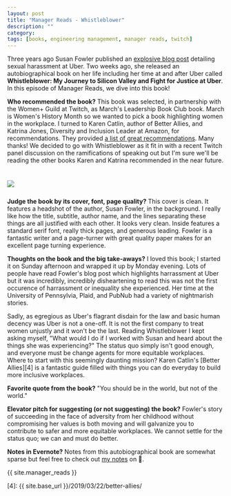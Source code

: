 ```yaml
---
layout: post
title: "Manager Reads - Whistleblower"
description: ""
category: 
tags: [books, engineering management, manager reads, twitch]
---
```


Three years ago Susan Fowler published an [explosive blog post][2] detailing sexual harassment at Uber. Two weeks ago, she released an autobiographical book on her life including her time at and after Uber called **Whistleblower: My Journey to Silicon Valley and Fight for Justice at Uber**. In this episode of Manager Reads, we dive into this book!

**Who recommended the book?** This book was selected, in partnership with the Women+ Guild at Twitch, as March's Leadership Book Club book. March is Women's History Month so we wanted to pick a book highlighting women in the workplace. I turned to Karen Catlin, author of Better Allies, and Katrina Jones, Diversity and Inclusion Leader at Amazon, for recommendations. They provided [a list of great recommendations][3]. Many thanks! We decided to go with Whistleblower as it fit in with a recent Twitch panel discussion on the ramifications of speaking out but I'm sure we'll be reading the other books Karen and Katrina recommended in the near future.

<div>
    <img class="rounded-corners" style="max-width: 350px; border: 1px; margin-top: 24px;" src="{{ site.images2020 }}/02-24/systems.jpg"/>
    <p class="caption-text" style="line-height: 1.5em; margin-bottom: 24px;"><strong></strong></p>
</div>

**Judge the book by its cover, font, page quality?** This cover is clean. It features a headshot of the author, Susan Fowler, in the background. I really like how the title, subtitle, author name, and the lines separating these things are all justified with each other. It looks very clean. Inside features a standard serif font, really thick pages, and generous leading. Fowler is a fantastic writer and a page-turner with great quality paper makes for an excellent page turning experience.

**Thoughts on the book and the big take-aways?** I loved this book; I started it on Sunday afternoon and wrapped it up by Monday evening. Lots of people have read Fowler's blog post which highlights harrassment at Uber but it was incredibly, incredibly disheartening to read this was not the first occurence of harrassment or inequality she experienced. Her time at the University of Pennsylvia, Plaid, and PubNub had a variety of nightmarish stories. 

Sadly, as egregious as Uber's flagrant disdain for the law and basic human decency was Uber is not a one-off. It is not the first company to treat women unjustly and it won't be the last. Reading Whistleblower I kept asking myself, "What would I do if I worked with Susan and heard about the things she was experiencing?" The status quo simply isn't good enough, and everyone must be change agents for more equitable workplaces. Where to start with this seemingly daunting mission? Karen Catlin's [Better Allies][4] is a fantastic guide filled with things you can do everyday to build more inclusive workplaces. 

**Favorite quote from the book?** "You should be in the world, but not of the world."

**Elevator pitch for suggesting (or not suggesting) the book?** Fowler's story of succeeding in the face of adversity from her childhood without compromising her values is both moving and will galvanize you to contribute to safer and more equitable workplaces. We cannot settle for the status quo; we can and must do better.

**Notes in Evernote?** Notes from this autobiographical book are somewhat sparse but feel free to check out [my notes][1] on 🐘.

{{ site.manager_reads }}

[1]: https://www.evernote.com/l/AOT-ix2rg1xBmIkFfo50rNReRpYRsmwP8kU
[2]: https://www.susanjfowler.com/blog/2017/2/19/reflecting-on-one-very-strange-year-at-uber
[3]: https://twitter.com/markmcerqueira/status/1227652197246128129
[4]: {{ site.base_url }}/2019/03/22/better-allies/

